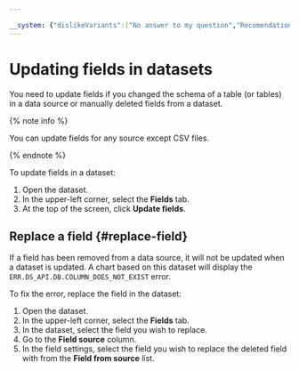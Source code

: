 ```yaml
---

__system: {"dislikeVariants":["No answer to my question","Recomendations didn't help","The content doesn't match title","Other"]}
---
```

# Updating fields in datasets

You need to update fields if you changed the schema of a table (or tables) in a data source or manually deleted fields from a dataset.

{% note info %}

You can update fields for any source except CSV files.

{% endnote %}

To update fields in a dataset:

1. Open the dataset.
1. In the upper-left corner, select the **Fields** tab.
1. At the top of the screen, click **Update fields**.

## Replace a field {#replace-field}

If a field has been removed from a data source, it will not be updated when a dataset is updated. A chart based on this dataset will display the `ERR.DS_API.DB.COLUMN_DOES_NOT_EXIST` error.

To fix the error, replace the field in the dataset:

1. Open the dataset.
1. In the upper-left corner, select the **Fields** tab.
1. In the dataset, select the field you wish to replace.
1. Go to the **Field source** column.
1. In the field settings, select the field you wish to replace the deleted field with from the **Field from source** list.

